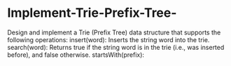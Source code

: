 # Implement-Trie-Prefix-Tree-
Design and implement a Trie (Prefix Tree) data structure that supports the following operations:  insert(word): Inserts the string word into the trie. search(word): Returns true if the string word is in the trie (i.e., was inserted before), and false otherwise. startsWith(prefix):
